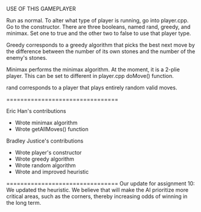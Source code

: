 USE OF THIS GAMEPLAYER

Run as normal. To alter what type of player is running, go into player.cpp. 
Go to the constructor. There are three booleans, named rand, greedy, and minimax.
Set one to true and the other two to false to use that player type. 

Greedy corresponds to a greedy algorithm that picks the best next move by the difference 
between the number of its own stones and the number of the enemy's stones.

Minimax performs the minimax algorithm. At the moment, it is a 2-plie player. This can be set to different in 
player.cpp doMove() function. 

rand corresponds to a player that plays entirely random valid moves. 

================================

Eric Han's contributions
 - Wrote minimax algorithm
 - Wrote getAllMoves() function

Bradley Justice's contributions
 - Wrote player's constructor
 - Wrote greedy algorithm 
 - Wrote random algorithm
 - Wrote and improved heuristic
 
 ================================
 Our update for assignment 10: 
 We updated the heuristic. We believe that will make the AI prioritize more critical areas, such as the corners, thereby increasing odds of winning in the long term. 
